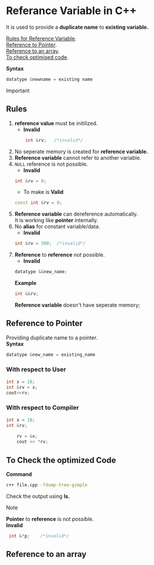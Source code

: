# Referance Variable in C++

It is used to provide a **duplicate name** to **existing variable.**

[Rules for Reference Variable](#rules).   
[Reference to Pointer](#reference-to-pointer).   
[Reference to an array](#reference-to-an-array).   
[To check optimised code](#to-check-the-optimized-code).

**Syntax**  
```c++
datatype &newname = existing name
```
>[!Important]   
>## **Rules**  
>1. **reference value**  must be initilized.   
>    - **Invalid**    
>    ```c++
>        int &rv;   /*invalid*/
>    ```
>2. No seperate memory is created for **reference variable.**
>3. **Reference variable** cannot refer to another variable.
>4. `NULL` reference is not possible.
>       - **Invalid**   
>       ```c++
>       int &rv = 0;
>       ```
>       - To make is **Valid**
>       ```c++
>       const int &rv = 0;
>       ```   
>5. **Reference variable** can dereference automatically.     
> It is working like **pointer** internally.
>6. No **alias** for constant variable/data. 
>       - **Invalid**   
>       ```c++
>       int &rv = 500;  /*invalid*/
>       ```
>7. **Reference** to **reference** not possible.
>       - **Invalid**   
>       ```c++
>       datatype &&new_name;
>       ```
>       **Example**
>       ```c++
>       int &&rv;        
>       ```
>       **Reference variable** doesn't have seperate memory;    


## Reference to Pointer
Providing duplicate name to a pointer.   
**Syntax** 
```c++
datatype &new_name = existing_name
```

### With respect to User
```c++
int x = 10;
int &rv = x;
cout<<rv;
```

### With respect to Compiler
```c++
int x = 10;
int &rv;
    
    rv = &x;
    cout << *rv;
```

## To Check the optimized Code
**Command**
```sh
c++ file.cpp -fdump-tree-gimple
```
Check the output using **ls.**

>[!Note]
>**Pointer** to **reference** is not possible.   
>**Invalid**
>  ```c++
>   int &*p;    /*invalid*/
>   ```

## Reference to an array
